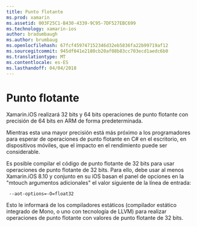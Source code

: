 ```yaml
---
title: Punto flotante
ms.prod: xamarin
ms.assetid: 003F25C1-B430-4339-9C95-7DF527EBC699
ms.technology: xamarin-ios
author: bradumbaugh
ms.author: brumbaug
ms.openlocfilehash: 67fcf459747152346d32eb5836fa22b99719af12
ms.sourcegitcommit: 945df041e2180cb20af08b83cc703ecd1aedc6b0
ms.translationtype: MT
ms.contentlocale: es-ES
ms.lasthandoff: 04/04/2018
---
```

# <a name="floating-point"></a>Punto flotante

Xamarin.iOS realizará 32 bits y 64 bits operaciones de punto flotante con precisión de 64 bits en ARM de forma predeterminada.  

Mientras esta una mayor precisión está más próximo a los programadores para esperar de operaciones de punto flotante en C# en el escritorio, en dispositivos móviles, que el impacto en el rendimiento puede ser considerable.

Es posible compilar el código de punto flotante de 32 bits para usar operaciones de punto flotante de 32 bits.  Para ello, debe usar al menos Xamarin.iOS 8.10 y conjunto en su iOS basan el panel de opciones en la "mtouch argumentos adicionales" el valor siguiente de la línea de entrada:

     --aot-options=-O=float32

Esto le informará de los compiladores estáticos (compilador estático integrado de Mono, o uno con tecnología de LLVM) para realizar operaciones de punto flotante con valores de punto flotante de 32 bits.
